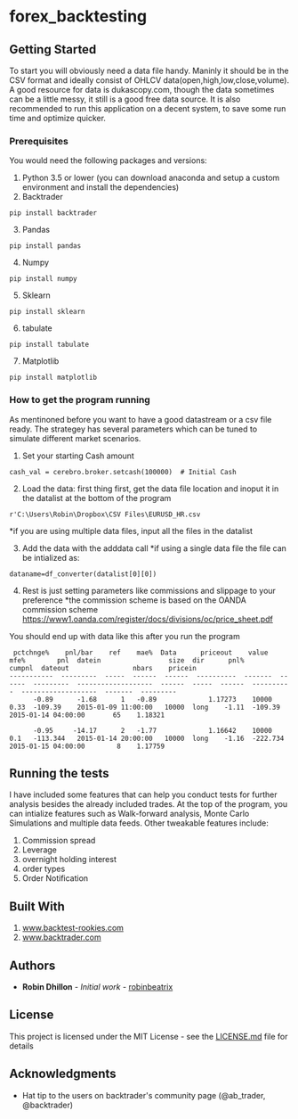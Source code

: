 # forex_backtesting

## Getting Started

To start you will obviously need a data file handy. Maninly it should be in the CSV format and ideally consist of OHLCV data(open,high,low,close,volume). A good resource for data is dukascopy.com, though the data sometimes can be a little messy, it still is a good free data source. It is also recommended to run this application on a decent system, to save some run time and optimize quicker.

### Prerequisites

You would need the following packages and versions:
1. Python 3.5 or lower (you can download anaconda and setup a custom environment and install the dependencies)
2. Backtrader
```
pip install backtrader
```
3. Pandas
```
pip install pandas
```
4. Numpy
```
pip install numpy
```
5. Sklearn
```
pip install sklearn
``` 
6. tabulate
```
pip install tabulate
```
7. Matplotlib
```
pip install matplotlib
```

### How to get the program running

As mentinoned before you want to have a good datastream or a csv file ready. The strategey has several parameters which can be tuned to simulate different market scenarios.

1. Set your starting Cash amount
```
cash_val = cerebro.broker.setcash(100000)  # Initial Cash
```

2. Load the data: first thing first, get the data file location and inoput it in the datalist at the bottom of the program
```
r'C:\Users\Robin\Dropbox\CSV Files\EURUSD_HR.csv
```
*if you are using multiple data files, input all the files in the datalist

3. Add the data with the adddata call
*if using a single data file the file can be intialized as:
```
dataname=df_converter(datalist[0][0])
```
4. Rest is just setting parameters like commissions and slippage to your preference
*the commission scheme is based on the OANDA commission scheme
https://www1.oanda.com/register/docs/divisions/oc/price_sheet.pdf

You should end up with data like this after you run the program
```
 pctchnge%    pnl/bar    ref    mae%  Data      priceout    value    mfe%        pnl  datein                 size  dir      pnl%      cumpnl  dateout                nbars    pricein
-----------  ---------  -----  ------  ------  ----------  -------  ------  ---------  -------------------  ------  -----  ------  ----------  -------------------  -------  ---------
      -0.89      -1.68      1   -0.89             1.17273    10000    0.33  -109.39    2015-01-09 11:00:00   10000  long    -1.11  -109.39     2015-01-14 04:00:00       65    1.18321
      
      -0.95     -14.17      2   -1.77             1.16642    10000    0.1   -113.344   2015-01-14 20:00:00   10000  long    -1.16  -222.734    2015-01-15 04:00:00        8    1.17759

```


## Running the tests

I have included some features that can help you conduct tests for further analysis besides the already included trades. At the top of the program, you can intialize features such as Walk-forward analysis, Monte Carlo Simulations and multiple data feeds. Other tweakable features include:
1. Commission spread
2. Leverage
3. overnight holding interest
4. order types
5. Order Notification 

## Built With
1. www.backtest-rookies.com
2. www.backtrader.com
 

## Authors

* **Robin Dhillon** - *Initial work* - [robinbeatrix](https://github.com/robinbeatrix)


## License

This project is licensed under the MIT License - see the [LICENSE.md](LICENSE.md) file for details

## Acknowledgments

* Hat tip to the users on backtrader's community page (@ab_trader, @backtrader)

